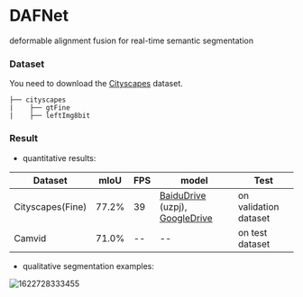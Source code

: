 # DAFNet

deformable alignment fusion for real-time semantic segmentation

### Dataset

You need to download the [Cityscapes](https://www.cityscapes-dataset.com/downloads/) dataset.

```
├── cityscapes
|    ├── gtFine
|    ├── leftImg8bit

```







### Result

- quantitative results:

| Dataset          | mIoU  | FPS  | model                                                        | Test                  |
| ---------------- | ----- | ---- | ------------------------------------------------------------ | --------------------- |
| Cityscapes(Fine) | 77.2% | 39   | [BaiduDrive](https://pan.baidu.com/s/1jsi1fiG474KA3DDbGJ3hzQ) (uzpj),  [GoogleDrive](https://drive.google.com/file/d/1PTI4nzjdx4iC7G_8q9BA5y9t-UXBYzxa/view?usp=sharing) | on validation dataset |
| Camvid           | 71.0% | --   | --                                                           | on test dataset       |

- qualitative segmentation examples:

![1622728333455](/Users/mac/Desktop/1622728333455.gif)
